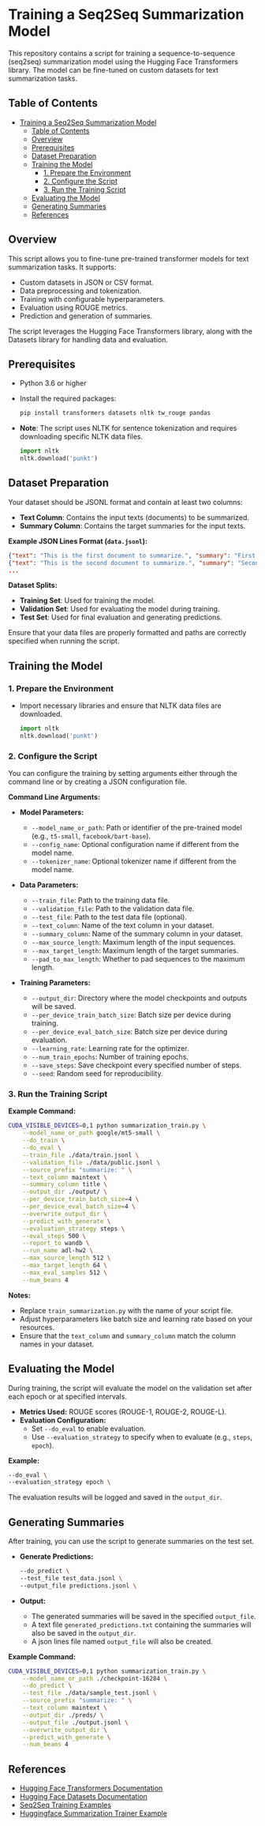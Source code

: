 # Training a Seq2Seq Summarization Model

This repository contains a script for training a sequence-to-sequence (seq2seq) summarization model using the Hugging Face Transformers library. The model can be fine-tuned on custom datasets for text summarization tasks.

## Table of Contents

- [Training a Seq2Seq Summarization Model](#training-a-seq2seq-summarization-model)
  - [Table of Contents](#table-of-contents)
  - [Overview](#overview)
  - [Prerequisites](#prerequisites)
  - [Dataset Preparation](#dataset-preparation)
  - [Training the Model](#training-the-model)
    - [1. Prepare the Environment](#1-prepare-the-environment)
    - [2. Configure the Script](#2-configure-the-script)
    - [3. Run the Training Script](#3-run-the-training-script)
  - [Evaluating the Model](#evaluating-the-model)
  - [Generating Summaries](#generating-summaries)
  - [References](#references)

## Overview

This script allows you to fine-tune pre-trained transformer models for text summarization tasks. It supports:

- Custom datasets in JSON or CSV format.
- Data preprocessing and tokenization.
- Training with configurable hyperparameters.
- Evaluation using ROUGE metrics.
- Prediction and generation of summaries.

The script leverages the Hugging Face Transformers library, along with the Datasets library for handling data and evaluation.

## Prerequisites

- Python 3.6 or higher
- Install the required packages:

  ```bash
  pip install transformers datasets nltk tw_rouge pandas
  ```

- **Note**: The script uses NLTK for sentence tokenization and requires downloading specific NLTK data files.

  ```python
  import nltk
  nltk.download('punkt')
  ```

## Dataset Preparation

Your dataset should be JSONL format and contain at least two columns:

- **Text Column**: Contains the input texts (documents) to be summarized.
- **Summary Column**: Contains the target summaries for the input texts.

**Example JSON Lines Format (`data.jsonl`):**

```json
{"text": "This is the first document to summarize.", "summary": "First summary."}
{"text": "This is the second document to summarize.", "summary": "Second summary."}
...
```

**Dataset Splits:**

- **Training Set**: Used for training the model.
- **Validation Set**: Used for evaluating the model during training.
- **Test Set**: Used for final evaluation and generating predictions.

Ensure that your data files are properly formatted and paths are correctly specified when running the script.

## Training the Model

### 1. Prepare the Environment

- Import necessary libraries and ensure that NLTK data files are downloaded.

  ```python
  import nltk
  nltk.download('punkt')
  ```

### 2. Configure the Script

You can configure the training by setting arguments either through the command line or by creating a JSON configuration file.

**Command Line Arguments:**

- **Model Parameters:**

  - `--model_name_or_path`: Path or identifier of the pre-trained model (e.g., `t5-small`, `facebook/bart-base`).
  - `--config_name`: Optional configuration name if different from the model name.
  - `--tokenizer_name`: Optional tokenizer name if different from the model name.

- **Data Parameters:**

  - `--train_file`: Path to the training data file.
  - `--validation_file`: Path to the validation data file.
  - `--test_file`: Path to the test data file (optional).
  - `--text_column`: Name of the text column in your dataset.
  - `--summary_column`: Name of the summary column in your dataset.
  - `--max_source_length`: Maximum length of the input sequences.
  - `--max_target_length`: Maximum length of the target summaries.
  - `--pad_to_max_length`: Whether to pad sequences to the maximum length.

- **Training Parameters:**

  - `--output_dir`: Directory where the model checkpoints and outputs will be saved.
  - `--per_device_train_batch_size`: Batch size per device during training.
  - `--per_device_eval_batch_size`: Batch size per device during evaluation.
  - `--learning_rate`: Learning rate for the optimizer.
  - `--num_train_epochs`: Number of training epochs.
  - `--save_steps`: Save checkpoint every specified number of steps.
  - `--seed`: Random seed for reproducibility.

### 3. Run the Training Script

**Example Command:**

```bash
CUDA_VISIBLE_DEVICES=0,1 python summarization_train.py \
    --model_name_or_path google/mt5-small \
    --do_train \
    --do_eval \
    --train_file ./data/train.jsonl \
    --validation_file ./data/public.jsonl \
    --source_prefix "summarize: " \
    --text_column maintext \
    --summary_column title \
    --output_dir ./output/ \
    --per_device_train_batch_size=4 \
    --per_device_eval_batch_size=4 \
    --overwrite_output_dir \
    --predict_with_generate \
    --evaluation_strategy steps \
    --eval_steps 500 \
    --report_to wandb \
    --run_name adl-hw2 \
    --max_source_length 512 \
    --max_target_length 64 \
    --max_eval_samples 512 \
    --num_beans 4
```

**Notes:**

- Replace `train_summarization.py` with the name of your script file.
- Adjust hyperparameters like batch size and learning rate based on your resources.
- Ensure that the `text_column` and `summary_column` match the column names in your dataset.

## Evaluating the Model

During training, the script will evaluate the model on the validation set after each epoch or at specified intervals.

- **Metrics Used:** ROUGE scores (ROUGE-1, ROUGE-2, ROUGE-L).
- **Evaluation Configuration:**
  - Set `--do_eval` to enable evaluation.
  - Use `--evaluation_strategy` to specify when to evaluate (e.g., `steps`, `epoch`).

**Example:**

```bash
--do_eval \
--evaluation_strategy epoch \
```

The evaluation results will be logged and saved in the `output_dir`.

## Generating Summaries

After training, you can use the script to generate summaries on the test set.

- **Generate Predictions:**

  ```bash
  --do_predict \
  --test_file test_data.jsonl \
  --output_file predictions.jsonl \
  ```

- **Output:**

  - The generated summaries will be saved in the specified `output_file`.
  - A text file `generated_predictions.txt` containing the summaries will also be saved in the `output_dir`.
  - A json lines file named `output_file` will also be created.

**Example Command:**

```bash
CUDA_VISIBLE_DEVICES=0,1 python summarization_train.py \
    --model_name_or_path ./checkpoint-16284 \
    --do_predict \
    --test_file ./data/sample_test.jsonl \
    --source_prefix "summarize: " \
    --text_column maintext \
    --output_dir ./preds/ \
    --output_file ./output.jsonl \
    --overwrite_output_dir \
    --predict_with_generate \
    --num_beams 4
```

## References

- [Hugging Face Transformers Documentation](https://huggingface.co/docs/transformers/index)
- [Hugging Face Datasets Documentation](https://huggingface.co/docs/datasets/)
- [Seq2Seq Training Examples](https://huggingface.co/docs/transformers/training#seq2seq-training)
- [Huggingface Summarization Trainer Example](https://github.com/huggingface/transformers/blob/t5-fp16-no-nans/examples/pytorch/summarization/run_summarization.py)
